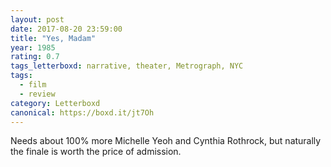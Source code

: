 ```yaml
---
layout: post 
date: 2017-08-20 23:59:00
title: "Yes, Madam"
year: 1985
rating: 0.7
tags_letterboxd: narrative, theater, Metrograph, NYC
tags:
  - film
  - review
category: Letterboxd
canonical: https://boxd.it/jt7Oh
---
```


Needs about 100% more Michelle Yeoh and Cynthia Rothrock, but naturally the finale is worth the price of admission.